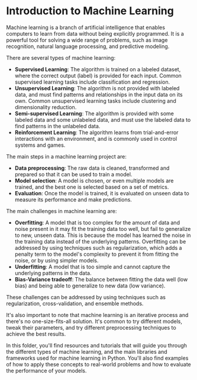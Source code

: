 # Introduction to Machine Learning

Machine learning is a branch of artificial intelligence that enables computers to learn from data without being explicitly programmed. It is a powerful tool for solving a wide range of problems, such as image recognition, natural language processing, and predictive modeling.

There are several types of machine learning:

- **Supervised Learning**: The algorithm is trained on a labeled dataset, where the correct output (label) is provided for each input. Common supervised learning tasks include classification and regression.
- **Unsupervised Learning**: The algorithm is not provided with labeled data, and must find patterns and relationships in the input data on its own. Common unsupervised learning tasks include clustering and dimensionality reduction.
- **Semi-supervised Learning**: The algorithm is provided with some labeled data and some unlabeled data, and must use the labeled data to find patterns in the unlabeled data.
- **Reinforcement Learning**: The algorithm learns from trial-and-error interactions with an environment, and is commonly used in control systems and games.


The main steps in a machine learning project are:

- **Data preprocessing**: The raw data is cleaned, transformed and prepared so that it can be used to train a model.
- **Model selection**: A model is chosen, or even multiple models are trained, and the best one is selected based on a set of metrics.
- **Evaluation**: Once the model is trained, it is evaluated on unseen data to measure its performance and make predictions.


The main challenges in machine learning are:

- **Overfitting**: A model that is too complex for the amount of data and noise present in it may fit the training data too well, but fail to generalize to new, unseen data. This is because the model has learned the noise in the training data instead of the underlying patterns. Overfitting can be addressed by using techniques such as regularization, which adds a penalty term to the model's complexity to prevent it from fitting the noise, or by using simpler models.
- **Underfitting**: A model that is too simple and cannot capture the underlying patterns in the data.
- **Bias-Variance tradeoff**: The balance between fitting the data well (low bias) and being able to generalize to new data (low variance).

These challenges can be addressed by using techniques such as regularization, cross-validation, and ensemble methods.

It's also important to note that machine learning is an iterative process and there's no one-size-fits-all solution. It's common to try different models, tweak their parameters, and try different preprocessing techniques to achieve the best results.

In this folder, you'll find resources and tutorials that will guide you through the different types of machine learning, and the main libraries and frameworks used for machine learning in Python. You'll also find examples of how to apply these concepts to real-world problems and how to evaluate the performance of your models.
